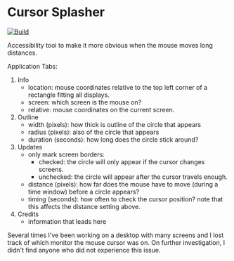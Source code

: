 # Cursor Splasher

[![Build](https://github.com/0mWh/win-cursor-splasher/actions/workflows/dotnet-desktop.yml/badge.svg)](https://github.com/0mWh/win-cursor-splasher/actions/workflows/dotnet-desktop.yml)

Accessibility tool to make it more obvious when the mouse moves long distances.

Application Tabs:
1. Info
   - location: mouse coordinates relative to the top left corner of a rectangle fitting all displays.
   - screen: which screen is the mouse on?
   - relative: mouse coordinates on the current screen.
2. Outline
   - width (pixels): how thick is outline of the circle that appears 
   - radius (pixels): also of the circle that appears
   - duration (seconds): how long does the circle stick around?
3. Updates
   - only mark screen borders:
     - checked: the circle will only appear if the cursor changes screens.
     - unchecked: the circle will appear after the cursor travels enough.
   - distance (pixels): how far does the mouse have to move (during a time window) before a circle appears?
   - timing (seconds): how often to check the cursor position? note that this affects the distance setting above.
4. Credits
   - information that leads here

Several times I've been working on a desktop with many screens and I lost track of which monitor the mouse cursor was on.
On further investigation, I didn't find anyone who did not experience this issue.
